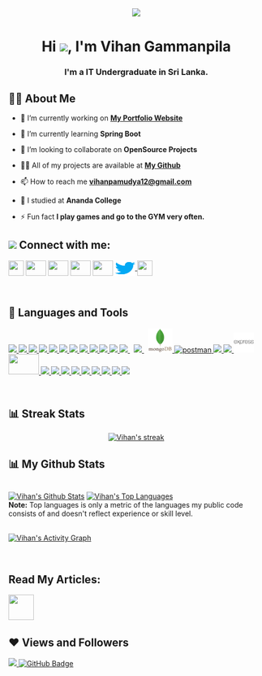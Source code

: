 <div align="center" ><a href="#"><img height="auto" width="30%" src="https://cdn.dribbble.com/users/1162077/screenshots/3848914/programmer.gif"/></a></div>

<h1 align="center">Hi <img src="https://raw.githubusercontent.com/MartinHeinz/MartinHeinz/master/wave.gif" width="30px">, I'm Vihan Gammanpila</h1>
<h3 align="center">I'm a IT Undergraduate in Sri Lanka.</h3>

## 🙋‍♂️ About Me

- 🔭 I’m currently working on **[My Portfolio Website](https://github.com/VihanPamudya/vihanpamudya-personalweb.git)**

- 🌱 I’m currently learning **Spring Boot**

- 👯 I’m looking to collaborate on **OpenSource Projects**

- 👨‍💻 All of my projects are available at **[My Github](https://github.com/VihanPamudya)**

- 📫 How to reach me **vihanpamudya12@gmail.com**

- 📝 I studied at **Ananda College**

- ⚡ Fun fact **I play games and go to the GYM very often.**

## <img src="https://media.giphy.com/media/iY8CRBdQXODJSCERIr/giphy.gif" width="30px"> Connect with me:
<a href="https://www.linkedin.com/in/vihan-gammanpila/" target="blank"
          ><img
            align="center"
            src="https://cdn-icons-png.flaticon.com/512/174/174857.png"
            height="30"
            width="30"
        /></a>
<a href="https://www.instagram.com/__v_i_h_a_n_/" target="blank"
          ><img
            align="center"
            src="https://www.svgrepo.com/show/303145/instagram-2-1-logo.svg"
            height="30"
            width="40"
        /></a>
<a
          href="https://www.youtube.com/channel/UC1UmbIf9vLU6sVIkJrZVqdQ"
          target="blank"
          ><img
            align="center"
            src="https://cdn.worldvectorlogo.com/logos/youtube-icon.svg"
            height="30"
            width="40"
        /></a>
<a href="https://www.facebook.com/vihan.gammanpila" target="blank"
          ><img
            align="center"
            src="https://raw.githubusercontent.com/rahuldkjain/github-profile-readme-generator/master/src/images/icons/Social/facebook.svg"
            height="30"
            width="40"
        /></a>
<a href="https://www.hackerrank.com/vihanpamudya12" target="blank"
          ><img
            align="center"
            src="https://raw.githubusercontent.com/rahuldkjain/github-profile-readme-generator/master/src/images/icons/Social/hackerrank.svg"
            height="30"
            width="40"
        /></a>
<a
          href="https://twitter.com/vihangammanpila"
          target="_blank"
        >
<img
            align="center"
            src="https://github.com/SatYu26/SatYu26/blob/master/Assets/Twitter.svg"
            height="30"
            width="40"
          />
</a>
<a
          href="https://stackoverflow.com/users/18466392/vihan-pamudya?tab=profile"
          target="_blank"
        >
<img
            align="center"
            src="https://cdn.iconscout.com/icon/free/png-256/stackoverflow-2752065-2284882.png"
            height="30"
            width="30"
          />
</a>
</p>
</br>

## 🚀 Languages and Tools

<p align="left"> 
    <a href="https://www.java.com" target="_blank"> <img src="https://img.icons8.com/color/48/000000/java-coffee-cup-logo.png"/> </a>
    <a href="https://www.cprogramming.com/" target="_blank"> <img src="https://img.icons8.com/color/48/000000/c-programming.png"/> </a>
    <a href="https://reactjs.org/" target="_blank"> <img src="https://img.icons8.com/color/48/000000/react-native.png"/> </a>
    <a href="https://spring.io/projects/spring-boot" target="_blank"> <img src="https://img.icons8.com/color/48/000000/spring-logo.png"/> </a> 
    <a href="https://developer.mozilla.org/en-US/docs/Web/JavaScript" target="_blank"> <img src="https://img.icons8.com/color/48/000000/javascript.png"/> </a> 
    <a href="https://www.typescriptlang.org/" target="_blank"> <img src="https://img.icons8.com/color/48/000000/typescript.png"/> </a> 
    <a href="https://www.w3.org/html/" target="_blank"> <img src="https://img.icons8.com/color/48/000000/html-5.png"/> </a> 
    <a href="https://www.w3schools.com/css/" target="_blank"> <img src="https://img.icons8.com/color/48/000000/css3.png"/> </a> 
    <a href="https://getbootstrap.com" target="_blank"> <img src="https://img.icons8.com/color/48/000000/bootstrap.png"/> </a> 
    <a href="https://getbootstrap.com" target="_blank"> <img src="https://img.icons8.com/color/48/000000/sass.png"/> </a> 
    <a href="https://www.python.org" target="_blank"> <img src="https://img.icons8.com/color/48/000000/python.png"/> </a> 
    <a style="padding-right:8px;" href="https://nodejs.org" target="_blank"> <img src="https://img.icons8.com/color/48/000000/nodejs.png"/> </a> 
    <a style="padding-right:8px;" href="https://www.mysql.com/" target="_blank"> <img src="https://img.icons8.com/fluent/50/000000/mysql-logo.png"/> </a>
    <a href="https://www.mongodb.com/" target="_blank"> <img src="https://raw.githubusercontent.com/devicons/devicon/master/icons/mongodb/mongodb-original-wordmark.svg" alt="mongodb" width="48" height="48"/> </a> 
    <a href="https://postman.com" target="_blank"> <img src="https://www.vectorlogo.zone/logos/getpostman/getpostman-icon.svg" alt="postman" width="45" height="45"/> </a>   
    <a href="https://git-scm.com/" target="_blank"> <img src="https://img.icons8.com/color/48/000000/git.png"/> </a>  
    <a href="https://redux.js.org" target="_blank"> <img src="https://img.icons8.com/color/48/000000/redux.png"/> </a>
    <a href="https://expressjs.com" target="_blank"> <img src="https://raw.githubusercontent.com/devicons/devicon/master/icons/express/express-original-wordmark.svg" alt="express" width="40" height="40"/> </a>
    <a href="https://materializecss.com/" target="_blank"> <img src="https://iconape.com/wp-content/png_logo_vector/materialize-logo.png" width="60" height="40"/> </a>
    <a href="https://www.figma.com/" target="_blank"> <img src="https://img.icons8.com/color/48/000000/figma--v1.png"/> </a>
    <a href="https://www.figma.com/" target="_blank"> <img src="https://img.icons8.com/color/48/000000/adobe-illustrator--v1.png"/> </a>
    <a href="https://www.figma.com/" target="_blank"> <img src="https://img.icons8.com/color/48/000000/adobe-photoshop--v1.png"/> </a>
    <a href="https://www.figma.com/" target="_blank"> <img src="https://img.icons8.com/color/48/000000/blender-3d.png"/> </a>
    <a href="https://www.figma.com/" target="_blank"> <img src="https://img.icons8.com/color/48/000000/ubuntu--v1.png"/> </a>
    <a href="https://www.figma.com/" target="_blank"> <img src="https://img.icons8.com/color/48/000000/trello.png"/> </a>
    <a href="https://www.figma.com/" target="_blank"> <img src="https://img.icons8.com/color/48/000000/visual-studio--v1.png"/> </a>
    <a href="https://www.figma.com/" target="_blank"> <img src="https://img.icons8.com/color/48/000000/visual-studio-code-2019.png"/> </a>
    <a href="https://www.figma.com/" target="_blank"> <img src="https://img.icons8.com/color/48/000000/intellij-idea.png"/> </a>
</p>

<!-- [![React Badge](https://img.shields.io/badge/-React-61DBFB?style=for-the-badge&labelColor=black&logo=react&logoColor=61DBFB)](#)  [![Javascript Badge](https://img.shields.io/badge/-Javascript-F0DB4F?style=for-the-badge&labelColor=black&logo=javascript&logoColor=F0DB4F)](#) [![Typescript Badge](https://img.shields.io/badge/-Typescript-007acc?style=for-the-badge&labelColor=black&logo=typescript&logoColor=007acc)](#) [![Nodejs Badge](https://img.shields.io/badge/-Nodejs-3C873A?style=for-the-badge&labelColor=black&logo=node.js&logoColor=3C873A)](#) [![GraphQL Badge](https://img.shields.io/badge/-GraphQl-e535ab?style=for-the-badge&labelColor=black&logo=node.js&logoColor=e535ab)](#) -->
<br/>

## 📊 Streak Stats

<p align="center">
    <a href="https://github.com/VihanPamudya/github-readme-streak-stats">
        <img title="🔥 Get streak stats for your profile at git.io/streak-stats" alt="Vihan's streak" src="https://github-readme-streak-stats.herokuapp.com/?user=VihanPamudya&theme=black-ice&hide_border=true&stroke=0000&background=060A0CD0"/>
    </a>
</p>

## 📊 My Github Stats

  <br/>
    <a href="https://github.com/VihanPamudya/github-readme-stats"><img alt="Vihan's Github Stats" src="https://github-readme-stats.vercel.app/api?username=VihanPamudya&show_icons=true&count_private=true&theme=react&hide_border=true&bg_color=0D1117" /></a>
  <a href="https://github.com/VihanPamudya/github-readme-stats"><img alt="Vihan's Top Languages" src="https://github-readme-stats.vercel.app/api/top-langs/?username=VihanPamudya&langs_count=8&count_private=true&layout=compact&theme=react&hide_border=true&bg_color=0D1117" /></a>
  <br/>
  <b>Note:</b> Top languages is only a metric of the languages my public code consists of and doesn't reflect experience or skill level.

<!-- <br/>
<br/>

## 🏆 Git profile Trophies

<p align="center">
 <a href="https://github.com/ryo-ma/github-profile-trophy">
  <img src="https://github-profile-trophy.vercel.app/?username=VihanPamudya&layout=compact&theme=algolia" alt="VihanPamudya" />
 </a>
</p>

<br/>
<br/> -->

<br/>
<br/>

<a href="https://github.com/VihanPamudya/github-readme-activity-graph"><img alt="Vihan's Activity Graph" src="https://activity-graph.herokuapp.com/graph?username=VihanPamudya&bg_color=0D1117&color=5BCDEC&line=5BCDEC&point=FFFFFF&hide_border=true" /></a>

<br/>

## Read My Articles:

<p align="left">

<a href = "https://vihanpamudya12.medium.com/basic-concepts-in-javascript-fdd7b8ea7640"><img src="https://camo.githubusercontent.com/36bcb44af7ea89d29552a9aa36fd8c3668fc48ef7db080f6299037d892ce0a60/68747470733a2f2f64726976652e676f6f676c652e636f6d2f75633f6578706f72743d766965772669643d3142655f686948475854334e37447255563355676f6c4441596330544c6c46724a" width="50" height="50"/></a>

</p>

## ❤ Views and Followers

<a href="https://github.com/Meghna-DAS/github-profile-views-counter">
    <img src="https://komarev.com/ghpvc/?username=VihanPamudya">
</a>
<a href="https://github.com/VihanPamudya?tab=followers"><img src="https://img.shields.io/github/followers/VihanPamudya?label=Followers&style=social" alt="GitHub Badge"></a>
